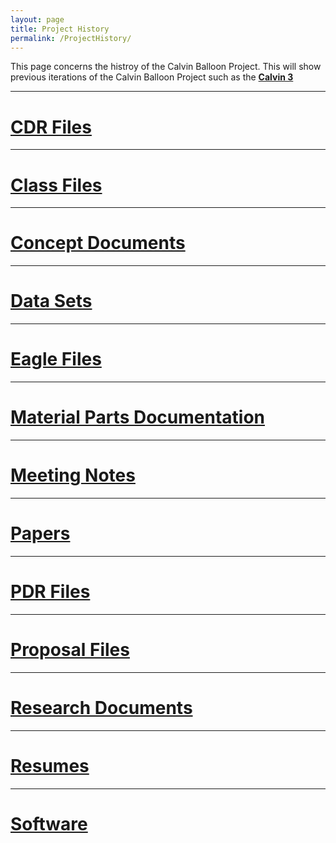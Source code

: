 ```yaml
---
layout: page
title: Project History
permalink: /ProjectHistory/
---
```


This page concerns the histroy of the Calvin Balloon Project. This will show previous iterations of the Calvin Balloon Project such as the **[Calvin 3](https://drive.google.com/drive/folders/0B3C7UDjcjcbKfmgwaTRzN3FSSlVJUlRrdU5CMG1Ja1NhV2pYZS1ESFhZcU5PRWlNMjNkQVk)**

***
# **[CDR Files](https://www.dropbox.com/home/Calvin%20Balloon%20Project/Calvin%203/CDR%20Files)** #

***
# **[Class Files](https://www.dropbox.com/home/Calvin%20Balloon%20Project/Calvin%203/Class%20Files)** #

***
# **[Concept Documents](https://www.dropbox.com/home/Calvin%20Balloon%20Project/Calvin%203/Concept%20Documents)** #

***
# **[Data Sets](https://www.dropbox.com/home/Calvin%20Balloon%20Project/Calvin%203/Data%20Sets)** #

***
# **[Eagle Files](https://www.dropbox.com/home/Calvin%20Balloon%20Project/Calvin%203/Eagle%20Files)** #

***
# **[Material Parts Documentation](https://www.dropbox.com/home/Calvin%20Balloon%20Project/Calvin%203/Material_Parts%20Documentation)** #

***
# **[Meeting Notes](https://www.dropbox.com/home/Calvin%20Balloon%20Project/Calvin%203/Meeting%20Notes)** #

***
# **[Papers](https://www.dropbox.com/home/Calvin%20Balloon%20Project/Calvin%203/Papers)** #

***
# **[PDR Files](https://www.dropbox.com/home/Calvin%20Balloon%20Project/Calvin%203/PDR%20Files)** #

***
# **[Proposal Files](https://www.dropbox.com/home/Calvin%20Balloon%20Project/Calvin%203/Proposal%20Files)** #

***
# **[Research Documents](https://www.dropbox.com/home/Calvin%20Balloon%20Project/Calvin%203/Research%20Documents)** #

***
# **[Resumes](https://www.dropbox.com/home/Calvin%20Balloon%20Project/Calvin%203/Resumes)** #

***
# **[Software](https://www.dropbox.com/home/Calvin%20Balloon%20Project/Calvin%203/Software)** #





